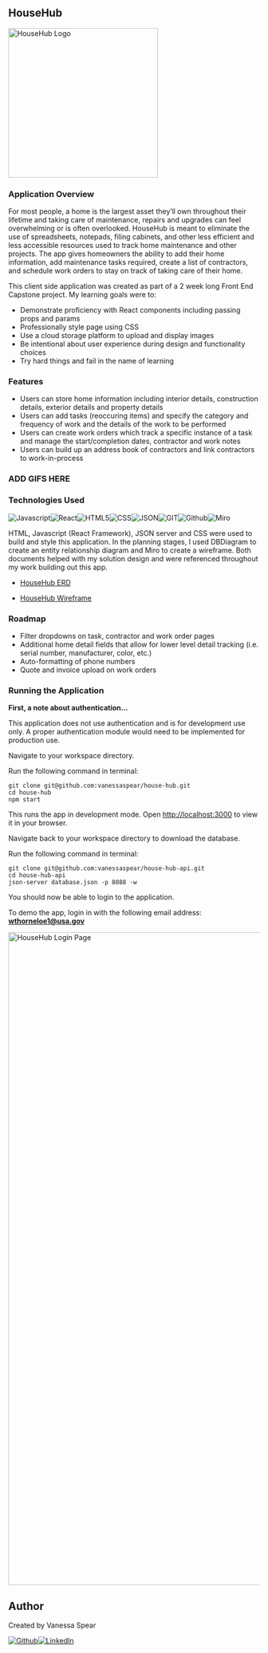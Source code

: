 HouseHub 
------

<img width="300" height="300" alt="HouseHub Logo" src="https://res.cloudinary.com/decu5fbul/image/upload/v1670528959/HouseHub/Logos/logo_red_banner_centered_slogan_2022-12-08_at_1.38.13_PM_cmvqgn.png">

### Application Overview

For most people, a home is the largest asset they’ll own throughout their lifetime and taking care of maintenance, repairs and upgrades can feel overwhelming or is often overlooked.  HouseHub is meant to eliminate the use of spreadsheets, notepads, filing cabinets, and other less efficient and less accessible resources used to track home maintenance and other projects.  The app gives homeowners the ability to add their home information, add maintenance tasks required, create a list of contractors, and schedule work orders to stay on track of taking care of their home.

This client side application was created as part of a 2 week long Front End Capstone project.  My learning goals were to: 
  - Demonstrate proficiency with React components including passing props and params
  - Professionally style page using CSS
  - Use a cloud storage platform to upload and display images
  - Be intentional about user experience during design and functionality choices
  - Try hard things and fail in the name of learning 

### Features
  - Users can store home information including interior details, construction details, exterior details and property details
  - Users can add tasks (reoccuring items) and specify the category and frequency of work and the details of the work to be performed
  - Users can create work orders which track a specific instance of a task and manage the start/completion dates, contractor and work notes
  - Users can build up an address book of contractors and link contractors to work-in-process
  
### ADD GIFS HERE

### Technologies Used

<img alt="Javascript" src="https://img.shields.io/badge/JavaScript-323330?style=for-the-badge&logo=javascript&logoColor=F7DF1E"><img alt="React" src="https://img.shields.io/badge/React-20232A?style=for-the-badge&logo=react&logoColor=61DAFB"><img alt="HTML5" src="https://img.shields.io/badge/HTML5-E34F26?style=for-the-badge&logo=html5&logoColor=white"><img alt="CSS" src="https://img.shields.io/badge/CSS3-1572B6?style=for-the-badge&logo=css3&logoColor=white"><img alt="JSON" src="https://img.shields.io/badge/json-5E5C5C?style=for-the-badge&logo=json&logoColor=white"><img alt="GIT" src="https://img.shields.io/badge/GIT-E44C30?style=for-the-badge&logo=git&logoColor=white"><img alt="Github" src="https://img.shields.io/badge/GitHub-100000?style=for-the-badge&logo=github&logoColor=white"><img alt="Miro" src="https://img.shields.io/badge/Miro-F7C922?style=for-the-badge&logo=Miro&logoColor=050036"><img alt="" src="">

HTML, Javascript (React Framework), JSON server and CSS were used to build and style this application.  In the planning stages, I used DBDiagram to create an entity relationship diagram and Miro to create a wireframe.  Both documents helped with my solution design and were referenced throughout my work building out this app.

* [HouseHub ERD](https://dbdiagram.io/d/637cf58cc9abfc61117480ed)

* [HouseHub Wireframe](https://miro.com/app/board/uXjVP_UeasE=/?share_link_id=143430286106)
                
### Roadmap
* Filter dropdowns on task, contractor and work order pages
* Additional home detail fields that allow for lower level detail tracking (i.e. serial number, manufacturer, color, etc.) 
*  Auto-formatting of phone numbers 
*  Quote and invoice upload on work orders 

### Running the Application

**First, a note about authentication...**

This application does not use authentication and is for development use only. A proper authentication module would need to be implemented for production use.

Navigate to your workspace directory. 

Run the following command in terminal:

```
git clone git@github.com:vanessaspear/house-hub.git
cd house-hub
npm start
```

This runs the app in development mode.  Open [http://localhost:3000](http://localhost:3000) to view it in your browser. 
 
Navigate back to your workspace directory to download the database.

Run the following command in terminal:

```
git clone git@github.com:vanessaspear/house-hub-api.git
cd house-hub-api
json-server database.json -p 8088 -w
```

You should now be able to login to the application. 

To demo the app, login in with the following email address: **wthorneloe1@usa.gov**

<img width="1310" alt="HouseHub Login Page" src="https://user-images.githubusercontent.com/112430942/210656272-e3e58abd-e5d7-44e5-a501-12a33de75c99.png">

Author
------
Created by Vanessa Spear 

[<img alt="Github" src="https://img.shields.io/badge/GitHub-100000?style=for-the-badge&logo=github&logoColor=white">](https://github.com/vanessaspear)[<img alt="LinkedIn" src="https://img.shields.io/badge/LinkedIn-0077B5?style=for-the-badge&logo=linkedin&logoColor=white">](https://www.linkedin.com/in/vanessavspear/)
